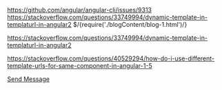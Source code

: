 https://github.com/angular/angular-cli/issues/9313
https://stackoverflow.com/questions/33749994/dynamic-template-in-templaturl-in-angular2
 <ng-template> $/{require('./blogContent/blog-1.html')/}  </ng-template>

 https://stackoverflow.com/questions/33749994/dynamic-template-in-templaturl-in-angular2
 

 https://stackoverflow.com/questions/40529294/how-do-i-use-different-template-urls-for-same-component-in-angular-1-5
 
<a href="https://api.whatsapp.com/send?phone=+914702089417">Send Message</a>
